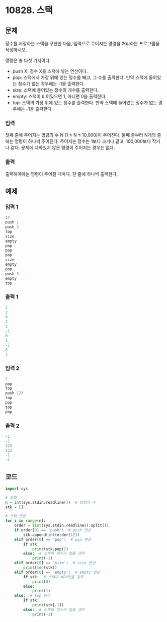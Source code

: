 # 10828. 스택

## 문제

정수를 저장하는 스택을 구현한 다음, 입력으로 주어지는 명령을 처리하는 프로그램을 작성하시오.

명령은 총 다섯 가지이다.

- push X: 정수 X를 스택에 넣는 연산이다.
- pop: 스택에서 가장 위에 있는 정수를 빼고, 그 수를 출력한다. 만약 스택에 들어있는 정수가 없는 경우에는 -1을 출력한다.
- size: 스택에 들어있는 정수의 개수를 출력한다.
- empty: 스택이 비어있으면 1, 아니면 0을 출력한다.
- top: 스택의 가장 위에 있는 정수를 출력한다. 만약 스택에 들어있는 정수가 없는 경우에는 -1을 출력한다.



### 입력

첫째 줄에 주어지는 명령의 수 N (1 ≤ N ≤ 10,000)이 주어진다. 둘째 줄부터 N개의 줄에는 명령이 하나씩 주어진다. 주어지는 정수는 1보다 크거나 같고, 100,000보다 작거나 같다. 문제에 나와있지 않은 명령이 주어지는 경우는 없다.

### 출력

출력해야하는 명령이 주어질 때마다, 한 줄에 하나씩 출력한다.





## 예제

### 입력 1

```python
14
push 1
push 2
top
size
empty
pop
pop
pop
size
empty
pop
push 3
empty
top
```

### 출력 1

```python
2
2
0
2
1
-1
0
1
-1
0
3
```



### 입력 2

```python
7
pop
top
push 123
top
pop
top
pop
```

### 출력 2

```python
-1
-1
123
123
-1
-1
```





## 코드

```python
import sys

# 입력
n = int(sys.stdin.readline())  # 명령의 수
stk = []

# 스택 연산
for i in range(n):
    order = list(sys.stdin.readline().split())
    if order[0] == 'push':  # push 연산
        stk.append(int(order[1]))
    elif order[0] == 'pop':  # pop 연산
        if stk:
            print(stk.pop())
        else:  # 스택에 정수가 없을 경우
            print(-1)
    elif order[0] == 'size':  # size 연산
        print(len(stk))
    elif order[0] == 'empty':  # empty 연산
        if stk:  # 스택이 비어있을 경우
            print(0)
        else:
            print(1)
    else:  # top 연산
        if stk:
            print(stk[-1])
        else:  # 스택에 정수가 없을 경우
            print(-1)
```
